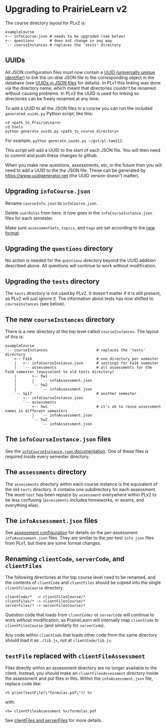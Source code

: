 
# Upgrading to PrairieLearn v2

The course directory layout for PLv2 is:

```
exampleCourse
+-- infoCourse.json # needs to be upgraded (see below)
+-- questions       # does not change in any way
`-- courseInstances # replaces the 'tests' directory
```

## UUIDs

All JSON configuration files must now contain a [UUID (universally unique identifier)](https://en.wikipedia.org/wiki/Universally_unique_identifier) to link the on-disk JSON file to the corresponding object in the database (see [UUIDs in JSON files](uuids.md) for details). In PLv1 this linking was done via the directory name, which meant that directories couldn't be renamed without causing problems. In PLv2 the UUID is used for linking so directories can be freely renamed at any time.

To add a UUID to all the JSON files in a course you can run the included `generated_uuids.py` Python script, like this:

```
cd <path_to_PrairieLearn>
cd tools
python generate_uuids.py <path_to_course_directory>
```

For example, `python generate_uuids.py ~/git/pl-tam212`.

This script will add a UUID to the start of each JSON file. You will then need to commit and push these changes to github.

When you make new questions, assessments, etc, in the future then you will need to add a UUID to the the JSON file. These can be generated by https://www.uuidgenerator.net (the UUID version doesn't matter).

## Upgrading `infoCourse.json`

Rename `courseInfo.json` to `infoCourse.json`.

Delete `userRoles` from here. It now goes in the `infoCourseInstance.json` files for each semester.

Make sure `assessmentSets`, `topics`, and `tags` are set according to the [new format](course.md).

## Upgrading the `questions` directory

No action is needed for the `questions` directory beyond the UUID addition described above. All questions will continue to work without modification.

## Upgrading the `tests` directory

The `tests` directory is not used by PLv2. It doesn't matter if it is still present, as PLv2 will just ignore it. The information about tests has now shifted to `courseInstances` (see below).

## The new `courseInstances` directory

There is a new directory at the top level called `courseInstances`. The layout of this is:

```
exampleCourse
`-- courseInstances                      # replaces the 'tests' directory
    +-- Fa16                             # one directory per semester
    |   +-- infoCourseInstance.json      # settings for Fa16 semester
    |   `-- assessments                  # all assessments for the Fa16 semester (equivalent to old tests directory)
    |       +-- hw1
    |       |   `-- infoAssessment.json
    |       `-- hw2
    |           `-- infoAssessment.json
    `-- Sp17                             # another semester
        +-- infoCourseInstance.json
        `-- assessments
            +-- hw1                      # it's ok to reuse assessment names in different semesters
            |   `-- infoAssessment.json
            `-- hw2
                `-- infoAssessment.json
```

## The `infoCourseInstance.json` files

See the [`infoCourseInstance.json` documentation](https://github.com/PrairieLearn/PrairieLearn/blob/master/doc/courseInstance.md). One of these files is required inside every semester directory.

## The `assessments` directory

The `assessments` directory within each course instance is the equivalent of the old `tests` directory. It contains one subdirectory for each assessment. The word `test` has been replace by `assessment` everywhere within PLv2 to be less confusing (`assessments` includes homeworks, or exams, and everything else).

## The `infoAssessment.json` files

See [assessment configuration](https://github.com/PrairieLearn/PrairieLearn/blob/master/doc/assessment.md) for details on the per-assessment `infoAssessment.json` files. They are similar to the per-test `info.json` files from PLv1, but there are some format changes.

## Renaming `clientCode`, `serverCode`, and `clientFiles`

The following directories at the top course level need to be renamed, and the contents of `clientCode` and `clientFiles` should be copied into the single `clientFilesCourse` directory.

```
clientCode/*  -> clientFilesCourse/*
clientFiles/* -> clientFilesCourse/*
serverFiles/* -> serverFilesCourse/*
```

Question code that loads from `clientCode/` or `serverCode` will continue to work without modification, as PrairieLearn will internally map `clientCode` to `clientFilesCourse` (and similarly for `serverCode`).

Any code within `clientCode` that loads other code from the same directory should load it as `./lib.js`, not at `clientCode/lib.js`.

## `testFile` replaced with `clientFileAssessment`

Files directly within an assessment directory are no longer available to the client. Instead, you should make an `clientFilesAssessment` directory inside the assessment and put files in this. Within the `infoAssessment.json` file, replace code like:

```
<% print(testFile(\"formulas.pdf\")) %>
```

with:

```
<%= clientFilesAssessment %>/formulas.pdf
```

See [clientFiles and serverFiles](clientServerFiles.md) for more details.
